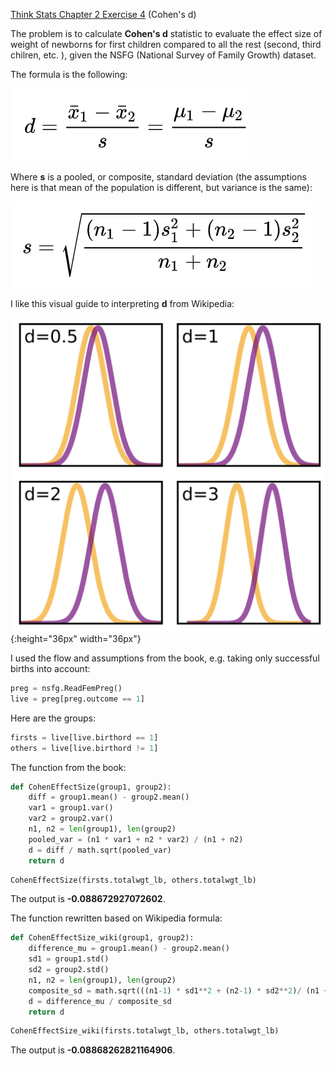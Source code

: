 [Think Stats Chapter 2 Exercise 4](http://greenteapress.com/thinkstats2/html/thinkstats2003.html#toc24) (Cohen's d)

The problem is to calculate **Cohen's d** statistic to evaluate the effect size of weight of newborns for first children compared to all the rest (second, third chilren, etc. ), given the NSFG (National Survey of Family Growth) dataset. 

The formula is the following:

![image info](img/1.png)

Where **s** is a pooled, or composite, standard deviation (the assumptions here is that mean of the population is different, but variance is the same):

![image info](img/2.png)

I like this visual guide to interpreting **d** from Wikipedia:

![image info](img/Cohen_d.png){:height="36px" width="36px"}

I used the flow and assumptions from the book, e.g. taking only successful births into account:
```python
preg = nsfg.ReadFemPreg()
live = preg[preg.outcome == 1]
```
Here are the groups:

```python
firsts = live[live.birthord == 1] 
others = live[live.birthord != 1]
```
The function from the book:

```python
def CohenEffectSize(group1, group2): 
    diff = group1.mean() - group2.mean()
    var1 = group1.var()
    var2 = group2.var()
    n1, n2 = len(group1), len(group2)
    pooled_var = (n1 * var1 + n2 * var2) / (n1 + n2) 
    d = diff / math.sqrt(pooled_var)
    return d 
```
```python
CohenEffectSize(firsts.totalwgt_lb, others.totalwgt_lb)
```
The output is **-0.088672927072602**.

The function rewritten based on Wikipedia formula:

```python
def CohenEffectSize_wiki(group1, group2): 
    difference_mu = group1.mean() - group2.mean()
    sd1 = group1.std()
    sd2 = group2.std()
    n1, n2 = len(group1), len(group2)
    composite_sd = math.sqrt(((n1-1) * sd1**2 + (n2-1) * sd2**2)/ (n1 + n2))
    d = difference_mu / composite_sd
    return d
```
```python
CohenEffectSize_wiki(firsts.totalwgt_lb, others.totalwgt_lb)
```
The output is **-0.08868262821164906**.


